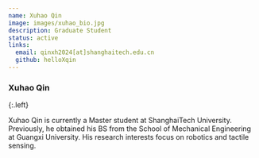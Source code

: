```yaml
---
name: Xuhao Qin
image: images/xuhao_bio.jpg
description: Graduate Student
status: active
links:
  email: qinxh2024[at]shanghaitech.edu.cn
  github: helloXqin
---
```


### Xuhao Qin
{:.left}

Xuhao Qin is currently a Master student at ShanghaiTech University. Previously, he obtained his BS from the School of Mechanical Engineering at Guangxi University. His research interests focus on robotics and tactile sensing.



